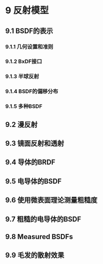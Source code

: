 # 9 反射模型

## 9.1 BSDF的表示

### 9.1.1 几何设置和准则

### 9.1.2 BxDF接口

### 9.1.3 半球反射

### 9.1.4 BSDF的偏移分布

### 9.1.5 多种BSDF

## 9.2 漫反射

## 9.3 镜面反射和透射

## 9.4 导体的BRDF

## 9.5 电导体的BSDF

## 9.6 使用微表面理论测量粗糙度

## 9.7 粗糙的电导体的BSDF

## 9.8 Measured BSDFs

## 9.9 毛发的散射效果
